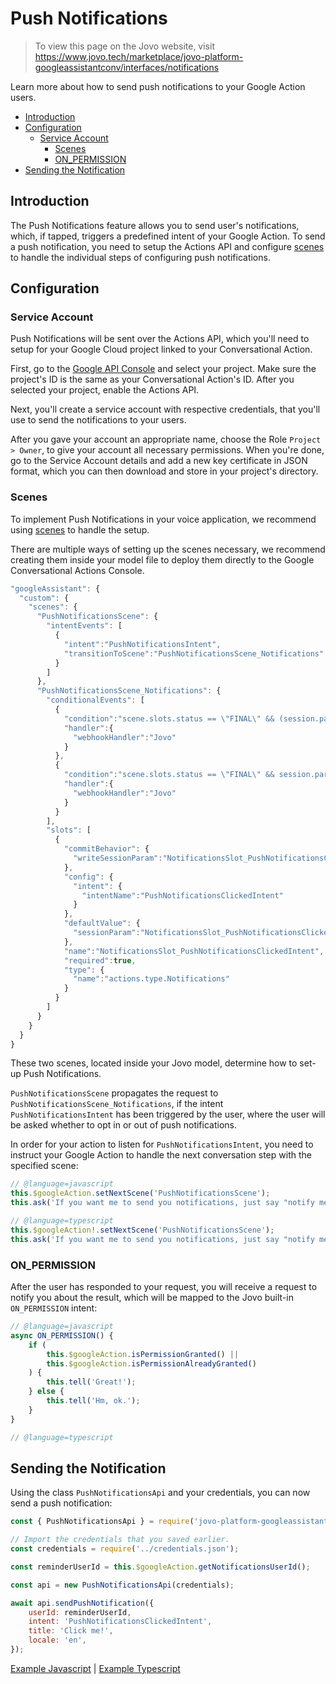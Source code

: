 # Push Notifications

> To view this page on the Jovo website, visit https://www.jovo.tech/marketplace/jovo-platform-googleassistantconv/interfaces/notifications

Learn more about how to send push notifications to your Google Action users.

* [Introduction](#introduction)
* [Configuration](#configuration)
  * [Service Account](#service-account)
	* [Scenes](#scenes)
	* [ON_PERMISSION](#on-permission)
* [Sending the Notification](#send-the-notification)

## Introduction

The Push Notifications feature allows you to send user's notifications, which, if tapped, triggers a predefined intent of your Google Action. To send a push notification, you need to setup the Actions API and configure [scenes](https://www.jovo.tech/marketplace/jovo-platform-googleassistantconv/concepts/scenes) to handle the individual steps of configuring push notifications.

## Configuration

### Service Account

Push Notifications will be sent over the Actions API, which you'll need to setup for your Google Cloud project linked to your Conversational Action.

First, go to the [Google API Console](https://console.developers.google.com/apis/api/actions.googleapis.com/overview) and select your project. Make sure the project's ID is the same as your Conversational Action's ID. After you selected your project, enable the Actions API.

Next, you'll create a service account with respective credentials, that you'll use to send the notifications to your users.

After you gave your account an appropriate name, choose the Role `Project > Owner`, to give your account all necessary permissions. When you're done, go to the Service Account details and add a new key certificate in JSON format, which you can then download and store in your project's directory.

### Scenes

To implement Push Notifications in your voice application, we recommend using [scenes](https://www.jovo.tech/marketplace/jovo-platform-googleassistantconv/concepts/scenes) to handle the setup.

There are multiple ways of setting up the scenes necessary, we recommend creating them inside your model file to deploy them directly to the Google Conversational Actions Console.

```javascript
"googleAssistant": {
  "custom": {
    "scenes": {
      "PushNotificationsScene": {
        "intentEvents": [
          {
            "intent":"PushNotificationsIntent",
            "transitionToScene":"PushNotificationsScene_Notifications"
          }
        ]
      },
      "PushNotificationsScene_Notifications": {
        "conditionalEvents": [
          {
            "condition":"scene.slots.status == \"FINAL\" && (session.params.NotificationsSlot_PushNotificationsClickedIntent.permissionStatus == \"PERMISSION_GRANTED\" || session.params.NotificationsSlot_PushNotificationsClickedIntent.permissionStatus == \"ALREADY_GRANTED\")",
            "handler":{
              "webhookHandler":"Jovo"
            }
          },
          {
            "condition":"scene.slots.status == \"FINAL\" && session.params.NotificationsSlot_PushNotificationsClickedIntent.permissionStatus != \"PERMISSION_GRANTED\" && session.params.NotificationsSlot_PushNotificationsClickedIntent.permissionStatus != \"ALREADY_GRANTED\"",
            "handler":{
              "webhookHandler":"Jovo"
            }
          }
        ],
        "slots": [
          {
            "commitBehavior": {
              "writeSessionParam":"NotificationsSlot_PushNotificationsClickedIntent"
            },
            "config": {
              "intent": {
                "intentName":"PushNotificationsClickedIntent"
              }
            },
            "defaultValue": {
              "sessionParam":"NotificationsSlot_PushNotificationsClickedIntent"
            },
            "name":"NotificationsSlot_PushNotificationsClickedIntent",
            "required":true,
            "type": {
              "name":"actions.type.Notifications"
            }
          }
        ]
      }
    }
  }
}
```

These two scenes, located inside your Jovo model, determine how to set-up Push Notifications.

`PushNotificationsScene` propagates the request to `PushNotificationsScene_Notifications`, if the intent `PushNotificationsIntent` has been triggered by the user, where the user will be asked whether to opt in or out of push notifications.

In order for your action to listen for `PushNotificationsIntent`, you need to instruct your Google Action to handle the next conversation step with the specified scene:

```javascript
// @language=javascript
this.$googleAction.setNextScene('PushNotificationsScene');
this.ask('If you want me to send you notifications, just say "notify me".');

// @language=typescript
this.$googleAction!.setNextScene('PushNotificationsScene');
this.ask('If you want me to send you notifications, just say "notify me".');
```

### ON_PERMISSION

After the user has responded to your request, you will receive a request to notify you about the result, which will be mapped to the Jovo built-in `ON_PERMISSION` intent:

```javascript
// @language=javascript
async ON_PERMISSION() {
	if (
		this.$googleAction.isPermissionGranted() ||
		this.$googleAction.isPermissionAlreadyGranted()
	) {
		this.tell('Great!');
	} else {
		this.tell('Hm, ok.');
	}
}

// @language=typescript

```

## Sending the Notification

Using the class `PushNotificationsApi` and your credentials, you can now send a push notification:

```javascript
const { PushNotificationsApi } = require('jovo-platform-googleassistantconv');

// Import the credentials that you saved earlier.
const credentials = require('../credentials.json');

const reminderUserId = this.$googleAction.getNotificationsUserId();

const api = new PushNotificationsApi(credentials);

await api.sendPushNotification({
	userId: reminderUserId,
	intent: 'PushNotificationsClickedIntent',
	title: 'Click me!',
	locale: 'en',
});
```

[Example Javascript](https://github.com/jovotech/jovo-framework/blob/master/examples/javascript/02_googleassistantconv/push-notifications/) | [Example Typescript](https://github.com/jovotech/jovo-framework/blob/master/examples/typescript/02_googleassistantconv/push-notifications/)
